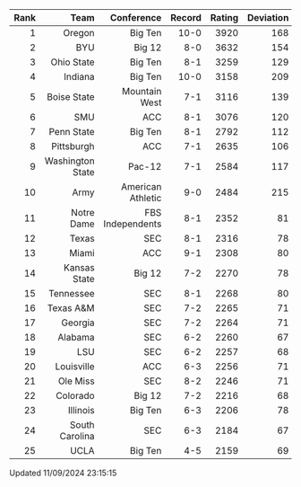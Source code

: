 | Rank  | Team                 | Conference           | Record   | Rating | Deviation |
| ---:  | ---:                 | ---:                 | ---:     | ---:   | ---:      |
| 1     | Oregon               | Big Ten              | 10-0     | 3920   | 168       |
| 2     | BYU                  | Big 12               | 8-0      | 3632   | 154       |
| 3     | Ohio State           | Big Ten              | 8-1      | 3259   | 129       |
| 4     | Indiana              | Big Ten              | 10-0     | 3158   | 209       |
| 5     | Boise State          | Mountain West        | 7-1      | 3116   | 139       |
| 6     | SMU                  | ACC                  | 8-1      | 3076   | 120       |
| 7     | Penn State           | Big Ten              | 8-1      | 2792   | 112       |
| 8     | Pittsburgh           | ACC                  | 7-1      | 2635   | 106       |
| 9     | Washington State     | Pac-12               | 7-1      | 2584   | 117       |
| 10    | Army                 | American Athletic    | 9-0      | 2484   | 215       |
| 11    | Notre Dame           | FBS Independents     | 8-1      | 2352   | 81        |
| 12    | Texas                | SEC                  | 8-1      | 2316   | 78        |
| 13    | Miami                | ACC                  | 9-1      | 2308   | 80        |
| 14    | Kansas State         | Big 12               | 7-2      | 2270   | 78        |
| 15    | Tennessee            | SEC                  | 8-1      | 2268   | 80        |
| 16    | Texas A&M            | SEC                  | 7-2      | 2265   | 71        |
| 17    | Georgia              | SEC                  | 7-2      | 2264   | 71        |
| 18    | Alabama              | SEC                  | 6-2      | 2260   | 67        |
| 19    | LSU                  | SEC                  | 6-2      | 2257   | 68        |
| 20    | Louisville           | ACC                  | 6-3      | 2256   | 71        |
| 21    | Ole Miss             | SEC                  | 8-2      | 2246   | 71        |
| 22    | Colorado             | Big 12               | 7-2      | 2216   | 68        |
| 23    | Illinois             | Big Ten              | 6-3      | 2206   | 78        |
| 24    | South Carolina       | SEC                  | 6-3      | 2184   | 67        |
| 25    | UCLA                 | Big Ten              | 4-5      | 2159   | 69        |

Updated 11/09/2024 23:15:15
